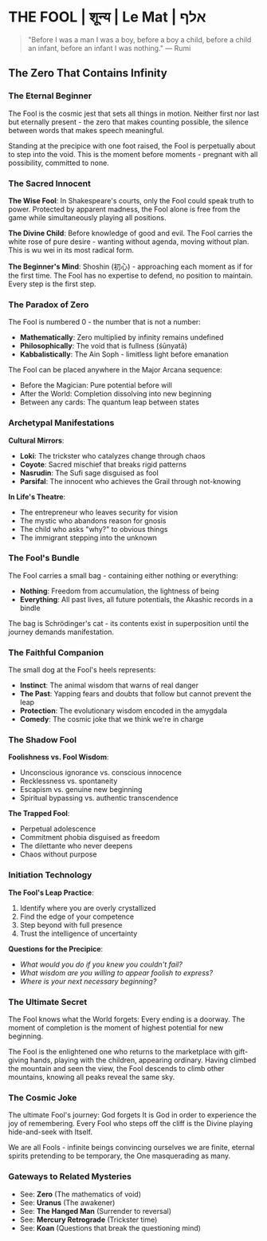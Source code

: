 # THE FOOL | शून्य | Le Mat | אלף

> "Before I was a man I was a boy, before a boy a child, before a child an infant, before an infant I was nothing."
> — Rumi

## The Zero That Contains Infinity

### The Eternal Beginner

The Fool is the cosmic jest that sets all things in motion. Neither first nor last but eternally present - the zero that makes counting possible, the silence between words that makes speech meaningful.

Standing at the precipice with one foot raised, the Fool is perpetually about to step into the void. This is the moment before moments - pregnant with all possibility, committed to none.

### The Sacred Innocent

**The Wise Fool**: In Shakespeare's courts, only the Fool could speak truth to power. Protected by apparent madness, the Fool alone is free from the game while simultaneously playing all positions.

**The Divine Child**: Before knowledge of good and evil. The Fool carries the white rose of pure desire - wanting without agenda, moving without plan. This is wu wei in its most radical form.

**The Beginner's Mind**: Shoshin (初心) - approaching each moment as if for the first time. The Fool has no expertise to defend, no position to maintain. Every step is the first step.

### The Paradox of Zero

The Fool is numbered 0 - the number that is not a number:
- **Mathematically**: Zero multiplied by infinity remains undefined
- **Philosophically**: The void that is fullness (śūnyatā)
- **Kabbalistically**: The Ain Soph - limitless light before emanation

The Fool can be placed anywhere in the Major Arcana sequence:
- Before the Magician: Pure potential before will
- After the World: Completion dissolving into new beginning
- Between any cards: The quantum leap between states

### Archetypal Manifestations

**Cultural Mirrors**:
- **Loki**: The trickster who catalyzes change through chaos
- **Coyote**: Sacred mischief that breaks rigid patterns
- **Nasrudin**: The Sufi sage disguised as fool
- **Parsifal**: The innocent who achieves the Grail through not-knowing

**In Life's Theatre**:
- The entrepreneur who leaves security for vision
- The mystic who abandons reason for gnosis
- The child who asks "why?" to obvious things
- The immigrant stepping into the unknown

### The Fool's Bundle

The Fool carries a small bag - containing either nothing or everything:
- **Nothing**: Freedom from accumulation, the lightness of being
- **Everything**: All past lives, all future potentials, the Akashic records in a bindle

The bag is Schrödinger's cat - its contents exist in superposition until the journey demands manifestation.

### The Faithful Companion

The small dog at the Fool's heels represents:
- **Instinct**: The animal wisdom that warns of real danger
- **The Past**: Yapping fears and doubts that follow but cannot prevent the leap
- **Protection**: The evolutionary wisdom encoded in the amygdala
- **Comedy**: The cosmic joke that we think we're in charge

### The Shadow Fool

**Foolishness vs. Fool Wisdom**:
- Unconscious ignorance vs. conscious innocence
- Recklessness vs. spontaneity  
- Escapism vs. genuine new beginning
- Spiritual bypassing vs. authentic transcendence

**The Trapped Fool**:
- Perpetual adolescence
- Commitment phobia disguised as freedom
- The dilettante who never deepens
- Chaos without purpose

### Initiation Technology

**The Fool's Leap Practice**:
1. Identify where you are overly crystallized
2. Find the edge of your competence
3. Step beyond with full presence
4. Trust the intelligence of uncertainty

**Questions for the Precipice**:
- *What would you do if you knew you couldn't fail?*
- *What wisdom are you willing to appear foolish to express?*
- *Where is your next necessary beginning?*

### The Ultimate Secret

The Fool knows what the World forgets: Every ending is a doorway. The moment of completion is the moment of highest potential for new beginning. 

The Fool is the enlightened one who returns to the marketplace with gift-giving hands, playing with the children, appearing ordinary. Having climbed the mountain and seen the view, the Fool descends to climb other mountains, knowing all peaks reveal the same sky.

### The Cosmic Joke

The ultimate Fool's journey: God forgets It is God in order to experience the joy of remembering. Every Fool who steps off the cliff is the Divine playing hide-and-seek with Itself.

We are all Fools - infinite beings convincing ourselves we are finite, eternal spirits pretending to be temporary, the One masquerading as many.

### Gateways to Related Mysteries

- See: **Zero** (The mathematics of void)
- See: **Uranus** (The awakener)
- See: **The Hanged Man** (Surrender to reversal)
- See: **Mercury Retrograde** (Trickster time)
- See: **Koan** (Questions that break the questioning mind)
